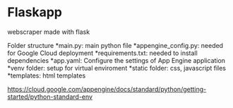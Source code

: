 # Flaskapp
webscraper made with flask

Folder structure
*main.py: main python file
*appengine_config.py: needed for Google Cloud deployment
*requirements.txt: needed to install dependencies
*app.yaml: Configure the settings of App Engine application
*venv folder: setup for virtual enviroment
*static folder: css, javascript files
*templates: html templates


https://cloud.google.com/appengine/docs/standard/python/getting-started/python-standard-env

